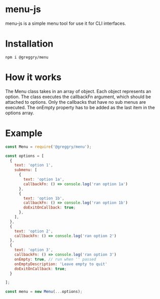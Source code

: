 # menu-js

menu-js is a simple menu tool for use it for CLI interfaces.

# Installation

`npm i @greggry/menu`

# How it works

The Menu class takes in an array of object. Each object represents an option.
The class executes the callbackFn argument, which should be attached to options. Only the callbacks that have no sub menus are executed.
The onEmpty property has to be added as the last item in the options array.

# Example

```js
const Menu = require('@greggry/menu');

const options = [
  {
    text: 'option 1',
    submenu: [
      {
        text: 'option 1a',
        callbackFn: () => console.log('ran option 1a')
      },
      {
        text: 'option 1b',
        callbackFn: () => console.log('ran option 1b')
        doExitOnCallback: true;
      },
    ],
  },
  {
    text: 'option 2',
    callbackFn: () => console.log('ran option 2')
  },
  {
    text: 'option 3',
    callbackFn: () => console.log('ran option 3')
    onEmpty: true, // run when '' passed
    onEmptyDescription: 'Leave empty to quit'
    doExitOnCallback: true;
  }

];

const menu = new Menu(...options);
```
